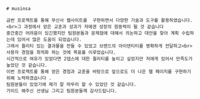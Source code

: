     # musinsa

    금번 프로젝트를 통해 무신사 웹사이트를  구현하면서 다양한 기술과 도구를 활용하였습니다.<br>그 과정에서 얻은 교훈과 성과가 저에겐 성장의 원동력이 될 것 같습니다
    중간중간 어려움이 있긴했지만 팀원분들과 문제점에 대해서 의논하고 대안을 찾아 계획 수립하는데 있어서 많은 도움이 되었습니다.
    그래서 퀄리티 있는 결과물을 만들 수 있었고 브랜드의 아이덴티티를 명확하게 전달하고<br>사용자 경험을 최적화 하는 것에 목표를 이루었습니다.
    시간적으로 여유가 있었다면 2뎁스에 대한 퀄리티를 높이고 싶었지만 저에게 있어서 만족도가 높았던 것 같습니다.
    이번 프로젝트를 통해 얻은 경험과 교훈을 바탕으로 앞으로도 더 나은 웹 페이지를 구현하기 위해 노력하겠습니다 .
    팀원분들이 있었기에 제가 잘 마무리 할 수 있었던 것 같습니다.
    가이드 해주신 선생님 그리고 팀원분들께 감사드립니다.
